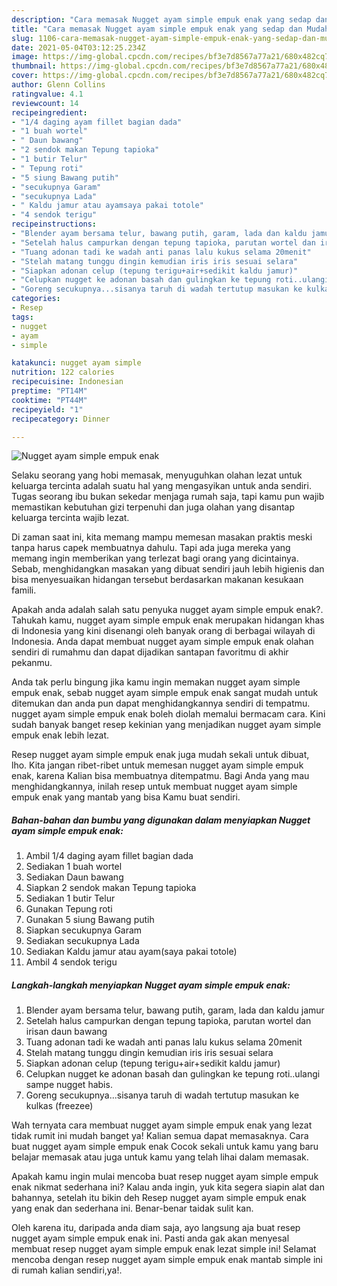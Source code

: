 ```yaml
---
description: "Cara memasak Nugget ayam simple empuk enak yang sedap dan Mudah Dibuat"
title: "Cara memasak Nugget ayam simple empuk enak yang sedap dan Mudah Dibuat"
slug: 1106-cara-memasak-nugget-ayam-simple-empuk-enak-yang-sedap-dan-mudah-dibuat
date: 2021-05-04T03:12:25.234Z
image: https://img-global.cpcdn.com/recipes/bf3e7d8567a77a21/680x482cq70/nugget-ayam-simple-empuk-enak-foto-resep-utama.jpg
thumbnail: https://img-global.cpcdn.com/recipes/bf3e7d8567a77a21/680x482cq70/nugget-ayam-simple-empuk-enak-foto-resep-utama.jpg
cover: https://img-global.cpcdn.com/recipes/bf3e7d8567a77a21/680x482cq70/nugget-ayam-simple-empuk-enak-foto-resep-utama.jpg
author: Glenn Collins
ratingvalue: 4.1
reviewcount: 14
recipeingredient:
- "1/4 daging ayam fillet bagian dada"
- "1 buah wortel"
- " Daun bawang"
- "2 sendok makan Tepung tapioka"
- "1 butir Telur"
- " Tepung roti"
- "5 siung Bawang putih"
- "secukupnya Garam"
- "secukupnya Lada"
- " Kaldu jamur atau ayamsaya pakai totole"
- "4 sendok terigu"
recipeinstructions:
- "Blender ayam bersama telur, bawang putih, garam, lada dan kaldu jamur"
- "Setelah halus campurkan dengan tepung tapioka, parutan wortel dan irisan daun bawang"
- "Tuang adonan tadi ke wadah anti panas lalu kukus selama 20menit"
- "Stelah matang tunggu dingin kemudian iris iris sesuai selara"
- "Siapkan adonan celup (tepung terigu+air+sedikit kaldu jamur)"
- "Celupkan nugget ke adonan basah dan gulingkan ke tepung roti..ulangi sampe nugget habis."
- "Goreng secukupnya...sisanya taruh di wadah tertutup masukan ke kulkas (freezee)"
categories:
- Resep
tags:
- nugget
- ayam
- simple

katakunci: nugget ayam simple 
nutrition: 122 calories
recipecuisine: Indonesian
preptime: "PT14M"
cooktime: "PT44M"
recipeyield: "1"
recipecategory: Dinner

---
```



![Nugget ayam simple empuk enak](https://img-global.cpcdn.com/recipes/bf3e7d8567a77a21/680x482cq70/nugget-ayam-simple-empuk-enak-foto-resep-utama.jpg)

Selaku seorang yang hobi memasak, menyuguhkan olahan lezat untuk keluarga tercinta adalah suatu hal yang mengasyikan untuk anda sendiri. Tugas seorang ibu bukan sekedar menjaga rumah saja, tapi kamu pun wajib memastikan kebutuhan gizi terpenuhi dan juga olahan yang disantap keluarga tercinta wajib lezat.

Di zaman  saat ini, kita memang mampu memesan masakan praktis meski tanpa harus capek membuatnya dahulu. Tapi ada juga mereka yang memang ingin memberikan yang terlezat bagi orang yang dicintainya. Sebab, menghidangkan masakan yang dibuat sendiri jauh lebih higienis dan bisa menyesuaikan hidangan tersebut berdasarkan makanan kesukaan famili. 



Apakah anda adalah salah satu penyuka nugget ayam simple empuk enak?. Tahukah kamu, nugget ayam simple empuk enak merupakan hidangan khas di Indonesia yang kini disenangi oleh banyak orang di berbagai wilayah di Indonesia. Anda dapat membuat nugget ayam simple empuk enak olahan sendiri di rumahmu dan dapat dijadikan santapan favoritmu di akhir pekanmu.

Anda tak perlu bingung jika kamu ingin memakan nugget ayam simple empuk enak, sebab nugget ayam simple empuk enak sangat mudah untuk ditemukan dan anda pun dapat menghidangkannya sendiri di tempatmu. nugget ayam simple empuk enak boleh diolah memalui bermacam cara. Kini sudah banyak banget resep kekinian yang menjadikan nugget ayam simple empuk enak lebih lezat.

Resep nugget ayam simple empuk enak juga mudah sekali untuk dibuat, lho. Kita jangan ribet-ribet untuk memesan nugget ayam simple empuk enak, karena Kalian bisa membuatnya ditempatmu. Bagi Anda yang mau menghidangkannya, inilah resep untuk membuat nugget ayam simple empuk enak yang mantab yang bisa Kamu buat sendiri.

<!--inarticleads1-->

##### Bahan-bahan dan bumbu yang digunakan dalam menyiapkan Nugget ayam simple empuk enak:

1. Ambil 1/4 daging ayam fillet bagian dada
1. Sediakan 1 buah wortel
1. Sediakan  Daun bawang
1. Siapkan 2 sendok makan Tepung tapioka
1. Sediakan 1 butir Telur
1. Gunakan  Tepung roti
1. Gunakan 5 siung Bawang putih
1. Siapkan secukupnya Garam
1. Sediakan secukupnya Lada
1. Sediakan  Kaldu jamur atau ayam(saya pakai totole)
1. Ambil 4 sendok terigu




<!--inarticleads2-->

##### Langkah-langkah menyiapkan Nugget ayam simple empuk enak:

1. Blender ayam bersama telur, bawang putih, garam, lada dan kaldu jamur
1. Setelah halus campurkan dengan tepung tapioka, parutan wortel dan irisan daun bawang
1. Tuang adonan tadi ke wadah anti panas lalu kukus selama 20menit
1. Stelah matang tunggu dingin kemudian iris iris sesuai selara
1. Siapkan adonan celup (tepung terigu+air+sedikit kaldu jamur)
1. Celupkan nugget ke adonan basah dan gulingkan ke tepung roti..ulangi sampe nugget habis.
1. Goreng secukupnya...sisanya taruh di wadah tertutup masukan ke kulkas (freezee)




Wah ternyata cara membuat nugget ayam simple empuk enak yang lezat tidak rumit ini mudah banget ya! Kalian semua dapat memasaknya. Cara buat nugget ayam simple empuk enak Cocok sekali untuk kamu yang baru belajar memasak atau juga untuk kamu yang telah lihai dalam memasak.

Apakah kamu ingin mulai mencoba buat resep nugget ayam simple empuk enak nikmat sederhana ini? Kalau anda ingin, yuk kita segera siapin alat dan bahannya, setelah itu bikin deh Resep nugget ayam simple empuk enak yang enak dan sederhana ini. Benar-benar taidak sulit kan. 

Oleh karena itu, daripada anda diam saja, ayo langsung aja buat resep nugget ayam simple empuk enak ini. Pasti anda gak akan menyesal membuat resep nugget ayam simple empuk enak lezat simple ini! Selamat mencoba dengan resep nugget ayam simple empuk enak mantab simple ini di rumah kalian sendiri,ya!.


